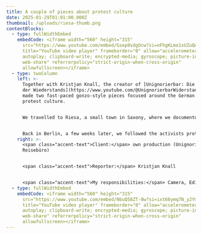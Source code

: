```yaml
---
title: A couple of pieces about protest culture
date: 2025-01-29T01:01:00.000Z
thumbnail: /uploads/riesa-thumb.png
contentBlocks:
  - type: fullWidthEmbed
    embedCode: <iframe width="560" height="315"
      src="https://www.youtube.com/embed/Gsep0vdgOcw?si=nFhgKLmo1xUZuQeU"
      title="YouTube video player" frameborder="0" allow="accelerometer;
      autoplay; clipboard-write; encrypted-media; gyroscope; picture-in-picture;
      web-share" referrerpolicy="strict-origin-when-cross-origin"
      allowfullscreen></iframe>
  - type: twoColumn
    left: >-
      Together with Kristjan Knall, the creator of [Unignorierbar: Die Stimme
      der Wiederstands](https://www.youtube.com/@UnignorierbarWiderstand), we
      made two fast-paced gonzo-style pieces focused around the German left-wing
      protest culture. 


      We travelled to Riesa, a small town in Saxony, where we documented the actions of people protesting against the AfD in midst of that party's conference, their confrontations with the police as well as the voices of local people.


      Back in Berlin, a few weeks later, we followed the activists protesting against the "Welt Economic Forum", a high-level business conference attended by industry leaders and top politicians, organised by Axel Springer AG.
    right: >-
      <span class="accent-text">Client:</span> own production (Unignorierbar x
      Reisebüro)


      <span class="accent-text">Reporter:</span> Kristjan Knall


      <span class="accent-text">My responsibilities:</span> Camera, Editing, Sound, Colour correction, VFX, Translations
  - type: fullWidthEmbed
    embedCode: <iframe width="560" height="315"
      src="https://www.youtube.com/embed/NbuQ58ZT-0w?si=ixt66ymq7N_y2YmO"
      title="YouTube video player" frameborder="0" allow="accelerometer;
      autoplay; clipboard-write; encrypted-media; gyroscope; picture-in-picture;
      web-share" referrerpolicy="strict-origin-when-cross-origin"
      allowfullscreen></iframe>
---
```


